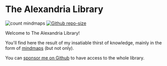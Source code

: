 # The Alexandria Library

![count mindmaps](https://img.shields.io/badge/total_mindmaps-184-blue)
[![Github repo-size](https://img.shields.io/github/repo-size/Phantas0s/alexandria-library.svg?color=success&label=Library%20size)]()

Welcome to The Alexandria Library!

You'll find here the result of my insatiable thirst of knowledge, mainly in the form of [mindmaps](https://en.wikipedia.org/wiki/Mind_map) (but not only).

You can [sponsor me on Github](https://github.com/sponsors/Phantas0s) to have access to the whole library.
